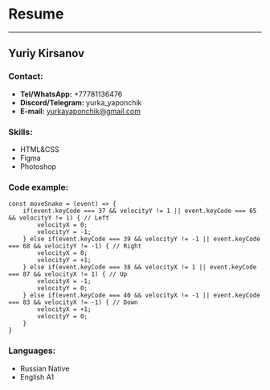 # Resume
---
## Yuriy Kirsanov

### **Contact:**
+ **Tel/WhatsApp:** +77781136476
+ **Discord/Telegram:** yurka_yaponchik
+ **E-mail:** yurkayaponchik@gmail.com

### **Skills:**
+ HTML&CSS
+ Figma
+ Photoshop

### Code example:
```
const moveSnake = (event) => {
    if(event.keyCode === 37 && velocityY != 1 || event.keyCode === 65 && velocityY != 1) { // Left
        velocityX = 0;
        velocityY = -1;
    } else if(event.keyCode === 39 && velocityY != -1 || event.keyCode === 68 && velocityY != -1) { // Right
        velocityX = 0;
        velocityY = +1;
    } else if(event.keyCode === 38 && velocityX != 1 || event.keyCode === 87 && velocityX != 1) { // Up
        velocityX = -1;
        velocityY = 0;
    } else if(event.keyCode === 40 && velocityX != -1 || event.keyCode === 83 && velocityX != -1) { // Down
        velocityX = +1;
        velocityY = 0;
    }
}
```

### **Languages:**
+ Russian Native
+ English A1